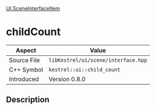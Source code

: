 [UI.SceneInterfaceItem](index)
# childCount
| Aspect | Value |
| --- | --- |
| Source File | `libKestrel/ui/scene/interface.hpp` |
| C++ Symbol | `kestrel::ui::child_count` |
| Introduced | Version 0.8.0 |
## Description

